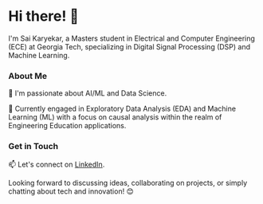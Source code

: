 # Hi there! 👋

I'm Sai Karyekar, a Masters student in Electrical and Computer Engineering (ECE) at Georgia Tech, specializing in Digital Signal Processing (DSP) and Machine Learning.

### About Me

🌟 I'm passionate about AI/ML and Data Science.

📘 Currently engaged in Exploratory Data Analysis (EDA) and Machine Learning (ML) with a focus on causal analysis within the realm of Engineering Education applications.

### Get in Touch

📫 Let's connect on [LinkedIn](https://www.linkedin.com/in/sai-karyekar).

Looking forward to discussing ideas, collaborating on projects, or simply chatting about tech and innovation! 😊
